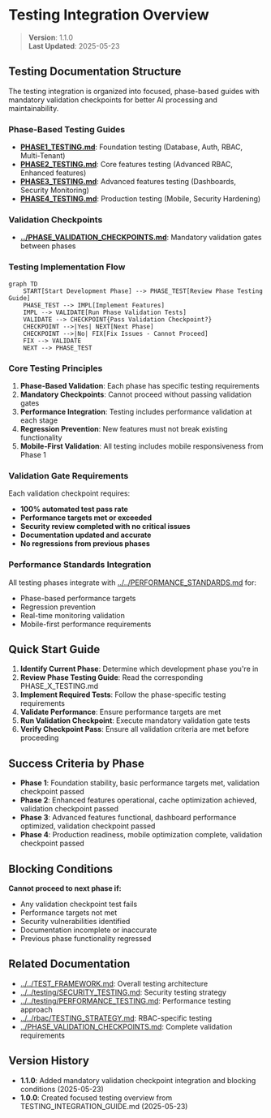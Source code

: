 
# Testing Integration Overview

> **Version**: 1.1.0  
> **Last Updated**: 2025-05-23

## Testing Documentation Structure

The testing integration is organized into focused, phase-based guides with mandatory validation checkpoints for better AI processing and maintainability.

### Phase-Based Testing Guides
- **[PHASE1_TESTING.md](PHASE1_TESTING.md)**: Foundation testing (Database, Auth, RBAC, Multi-Tenant)
- **[PHASE2_TESTING.md](PHASE2_TESTING.md)**: Core features testing (Advanced RBAC, Enhanced features)
- **[PHASE3_TESTING.md](PHASE3_TESTING.md)**: Advanced features testing (Dashboards, Security Monitoring)
- **[PHASE4_TESTING.md](PHASE4_TESTING.md)**: Production testing (Mobile, Security Hardening)

### Validation Checkpoints
- **[../PHASE_VALIDATION_CHECKPOINTS.md](../PHASE_VALIDATION_CHECKPOINTS.md)**: Mandatory validation gates between phases

### Testing Implementation Flow

```mermaid
graph TD
    START[Start Development Phase] --> PHASE_TEST[Review Phase Testing Guide]
    PHASE_TEST --> IMPL[Implement Features]
    IMPL --> VALIDATE[Run Phase Validation Tests]
    VALIDATE --> CHECKPOINT{Pass Validation Checkpoint?}
    CHECKPOINT -->|Yes| NEXT[Next Phase]
    CHECKPOINT -->|No| FIX[Fix Issues - Cannot Proceed]
    FIX --> VALIDATE
    NEXT --> PHASE_TEST
```

### Core Testing Principles

1. **Phase-Based Validation**: Each phase has specific testing requirements
2. **Mandatory Checkpoints**: Cannot proceed without passing validation gates
3. **Performance Integration**: Testing includes performance validation at each stage
4. **Regression Prevention**: New features must not break existing functionality
5. **Mobile-First Validation**: All testing includes mobile responsiveness from Phase 1

### Validation Gate Requirements

Each validation checkpoint requires:
- **100% automated test pass rate**
- **Performance targets met or exceeded**
- **Security review completed with no critical issues**
- **Documentation updated and accurate**
- **No regressions from previous phases**

### Performance Standards Integration

All testing phases integrate with [../../PERFORMANCE_STANDARDS.md](../../PERFORMANCE_STANDARDS.md) for:
- Phase-based performance targets
- Regression prevention
- Real-time monitoring validation
- Mobile-first performance requirements

## Quick Start Guide

1. **Identify Current Phase**: Determine which development phase you're in
2. **Review Phase Testing Guide**: Read the corresponding PHASE_X_TESTING.md
3. **Implement Required Tests**: Follow the phase-specific testing requirements
4. **Validate Performance**: Ensure performance targets are met
5. **Run Validation Checkpoint**: Execute mandatory validation gate tests
6. **Verify Checkpoint Pass**: Ensure all validation criteria are met before proceeding

## Success Criteria by Phase

- **Phase 1**: Foundation stability, basic performance targets met, validation checkpoint passed
- **Phase 2**: Enhanced features operational, cache optimization achieved, validation checkpoint passed
- **Phase 3**: Advanced features functional, dashboard performance optimized, validation checkpoint passed
- **Phase 4**: Production readiness, mobile optimization complete, validation checkpoint passed

## Blocking Conditions

**Cannot proceed to next phase if:**
- Any validation checkpoint test fails
- Performance targets not met
- Security vulnerabilities identified
- Documentation incomplete or inaccurate
- Previous phase functionality regressed

## Related Documentation

- [../../TEST_FRAMEWORK.md](../../TEST_FRAMEWORK.md): Overall testing architecture
- [../../testing/SECURITY_TESTING.md](../../testing/SECURITY_TESTING.md): Security testing strategy
- [../../testing/PERFORMANCE_TESTING.md](../../testing/PERFORMANCE_TESTING.md): Performance testing approach
- [../../rbac/TESTING_STRATEGY.md](../../rbac/TESTING_STRATEGY.md): RBAC-specific testing
- [../PHASE_VALIDATION_CHECKPOINTS.md](../PHASE_VALIDATION_CHECKPOINTS.md): Complete validation requirements

## Version History

- **1.1.0**: Added mandatory validation checkpoint integration and blocking conditions (2025-05-23)
- **1.0.0**: Created focused testing overview from TESTING_INTEGRATION_GUIDE.md (2025-05-23)

